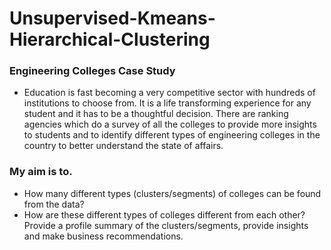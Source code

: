 # Unsupervised-Kmeans-Hierarchical-Clustering

### Engineering Colleges Case Study
- Education is fast becoming a very competitive sector with hundreds of institutions to choose from. It is a life transforming experience for any student and it has to be a thoughtful decision. There are ranking agencies which do a survey of all the colleges to provide more insights to students and to identify different types of engineering colleges in the country to better understand the state of affairs.
### My aim is to.
- How many different types (clusters/segments) of colleges can be found from the data?
- How are these different types of colleges different from each other? Provide a profile summary of the clusters/segments, provide insights and make business recommendations.
